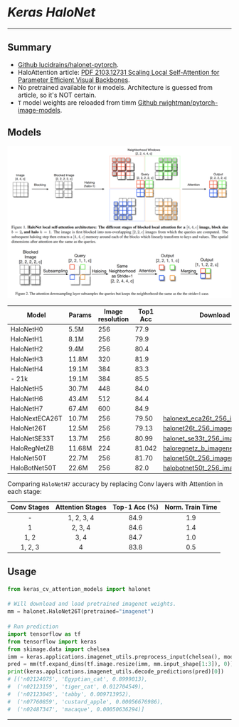 # ___Keras HaloNet___
***

## Summary
  - [Github lucidrains/halonet-pytorch](https://github.com/lucidrains/halonet-pytorch).
  - HaloAttention article: [PDF 2103.12731 Scaling Local Self-Attention for Parameter Efficient Visual Backbones](https://arxiv.org/pdf/2103.12731.pdf).
  - No pretrained available for `H` models. Architecture is guessed from article, so it's NOT certain.
  - `T` model weights are reloaded from timm [Github rwightman/pytorch-image-models](https://github.com/rwightman/pytorch-image-models).
## Models
  ![](halo_attention.png)

  | Model          | Params | Image resolution | Top1 Acc | Download |
  | -------------- | ------ | ---------------- | -------- | -------- |
  | HaloNetH0      | 5.5M   | 256              | 77.9     |          |
  | HaloNetH1      | 8.1M   | 256              | 79.9     |          |
  | HaloNetH2      | 9.4M   | 256              | 80.4     |          |
  | HaloNetH3      | 11.8M  | 320              | 81.9     |          |
  | HaloNetH4      | 19.1M  | 384              | 83.3     |          |
  | - 21k          | 19.1M  | 384              | 85.5     |          |
  | HaloNetH5      | 30.7M  | 448              | 84.0     |          |
  | HaloNetH6      | 43.4M  | 512              | 84.4     |          |
  | HaloNetH7      | 67.4M  | 600              | 84.9     |          |
  | HaloNextECA26T | 10.7M  | 256              | 79.50    | [halonext_eca26t_256_imagenet.h5](https://github.com/leondgarse/keras_cv_attention_models/releases/download/halonet/halonext_eca26t_256_imagenet.h5) |
  | HaloNet26T     | 12.5M  | 256              | 79.13    | [halonet26t_256_imagenet.h5](https://github.com/leondgarse/keras_cv_attention_models/releases/download/halonet/halonet26t_256_imagenet.h5) |
  | HaloNetSE33T   | 13.7M  | 256              | 80.99    | [halonet_se33t_256_imagenet.h5](https://github.com/leondgarse/keras_cv_attention_models/releases/download/halonet/halonet_se33t_256_imagenet.h5) |
  | HaloRegNetZB   | 11.68M | 224              | 81.042   | [haloregnetz_b_imagenet.h5](https://github.com/leondgarse/keras_cv_attention_models/releases/download/halonet/haloregnetz_b_imagenet.h5) |
  | HaloNet50T     | 22.7M  | 256              | 81.70    | [halonet50t_256_imagenet.h5](https://github.com/leondgarse/keras_cv_attention_models/releases/download/halonet/halonet50t_256_imagenet.h5) |
  | HaloBotNet50T  | 22.6M  | 256              | 82.0     | [halobotnet50t_256_imagenet.h5](https://github.com/leondgarse/keras_cv_attention_models/releases/download/halonet/halobotnet50t_256_imagenet.h5) |

  Comparing `HaloNetH7` accuracy by replacing Conv layers with Attention in each stage:

  | Conv Stages | Attention Stages | Top-1 Acc (%) | Norm. Train Time |
  |:-----------:|:----------------:|:-------------:|:----------------:|
  |      -      |    1, 2, 3, 4    |     84.9      |       1.9        |
  |      1      |     2, 3, 4      |     84.6      |       1.4        |
  |    1, 2     |       3, 4       |     84.7      |       1.0        |
  |   1, 2, 3   |        4         |     83.8      |       0.5        |
## Usage
  ```py
  from keras_cv_attention_models import halonet

  # Will download and load pretrained imagenet weights.
  mm = halonet.HaloNet26T(pretrained="imagenet")

  # Run prediction
  import tensorflow as tf
  from tensorflow import keras
  from skimage.data import chelsea
  imm = keras.applications.imagenet_utils.preprocess_input(chelsea(), mode='torch') # Chelsea the cat
  pred = mm(tf.expand_dims(tf.image.resize(imm, mm.input_shape[1:3]), 0)).numpy()
  print(keras.applications.imagenet_utils.decode_predictions(pred)[0])
  # [('n02124075', 'Egyptian_cat', 0.8999013),
  #  ('n02123159', 'tiger_cat', 0.012704549),
  #  ('n02123045', 'tabby', 0.009713952),
  #  ('n07760859', 'custard_apple', 0.00056676986),
  #  ('n02487347', 'macaque', 0.00050636294)]
  ```
***
